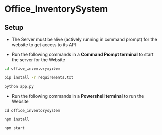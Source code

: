 # Office_InventorySystem

## Setup

- The Server must be alive (actively running in command prompt) for the website to get access to its API

- Run the following commands in a **Command Prompt terminal** to start the server for the Website

``` cmd
cd office_inventorysystem
```

``` cmd
pip install -r requirements.txt
```

```cmd
python app.py
```

- Run the following commands in a **Powershell terminal** to run the Website

``` shell
cd office_inventorysystem
```

``` shell
npm install
```

``` shell
npm start
```
